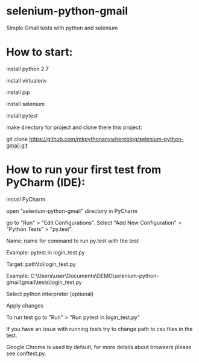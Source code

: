 # selenium-python-gmail

Simple Gmail tests with python and selenium

# How to start:

install python 2.7

install virtualenv

install pip

install selenium

install pytest

make directory for project and clone there this project:

git clone https://github.com/mkpythonanywhereblog/selenium-python-gmail.git


# How to run your first test from PyCharm (IDE):

install PyCharm  


open "selenium-python-gmail" directory in PyCharm

go to "Run" > "Edit Configurations". Select "Add New Configuration" > "Python Tests" > "py.test".

Name: name for command to run py.test with the test 

Example: pytest in login_test.py

Target: path\to\login_test.py

Example: C:\Users\user\Documents\DEMO\selenium-python-gmail\gmail\tests\login_test.py

Select python interpreter (optional)

Apply changes


To run test go to "Run" > "Run pytest in login_test.py"


If you have an issue with running tests try to change path to csv files in the test.

Google Chrome is used by default, for more details about browsers please see conftest.py.

